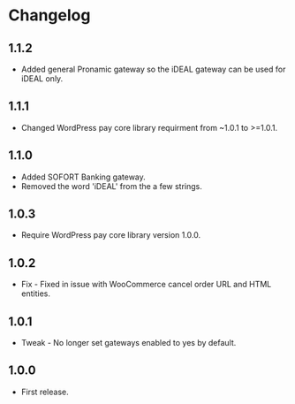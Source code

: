 # Changelog

## 1.1.2
*	Added general Pronamic gateway so the iDEAL gateway can be used for iDEAL only.

## 1.1.1
*	Changed WordPress pay core library requirment from ~1.0.1 to >=1.0.1.

## 1.1.0
*	Added SOFORT Banking gateway.
*	Removed the word 'iDEAL' from the a few strings.

## 1.0.3
*	Require WordPress pay core library version 1.0.0.

## 1.0.2
*	Fix - Fixed in issue with WooCommerce cancel order URL and HTML entities.

## 1.0.1
*	Tweak - No longer set gateways enabled to yes by default.

## 1.0.0
*	First release.
